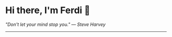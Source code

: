 <h1>Hi there, I'm Ferdi 👋</h1>

<p><em>
  "Don't let your mind stop you." — Steve Harvey
</em></p>

---
